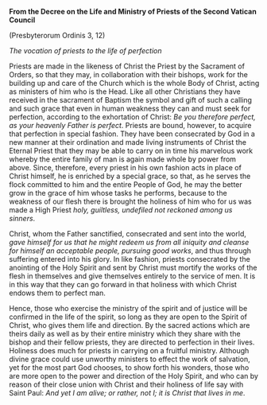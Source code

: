 

**From the Decree on the Life and Ministry of Priests of the Second Vatican Council**

(Presbyterorum Ordinis 3, 12)

_The vocation of priests to the life of perfection_

Priests are made in the likeness of Christ the Priest by the Sacrament of Orders, so that they may, in collaboration with their bishops, work for the building up and care of the Church which is the whole Body of Christ, acting as ministers of him who is the Head. Like all other Christians they have received in the sacrament of Baptism the symbol and gift of such a calling and such grace that even in human weakness they can and must seek for perfection, according to the exhortation of Christ: _Be you therefore perfect, as your heavenly Father is perfect_. Priests are bound, however, to acquire that perfection in special fashion. They have been consecrated by God in a new manner at their ordination and made living instruments of Christ the Eternal Priest that they may be able to carry on in time his marvelous work whereby the entire family of man is again made whole by power from above. Since, therefore, every priest in his own fashion acts in place of Christ himself, he is enriched by a special grace, so that, as he serves the flock committed to him and the entire People of God, he may the better grow in the grace of him whose tasks he performs, because to the weakness of our flesh there is brought the holiness of him who for us was made a High Priest _holy, guiltless, undefiled not reckoned among us sinners_.

Christ, whom the Father sanctified, consecrated and sent into the world, _gave himself for us that he might redeem us from all iniquity and cleanse for himself an acceptable people, pursuing good works_, and thus through suffering entered into his glory. In like fashion, priests consecrated by the anointing of the Holy Spirit and sent by Christ must mortify the works of the flesh in themselves and give themselves entirely to the service of men. It is in this way that they can go forward in that holiness with which Christ endows them to perfect man.

Hence, those who exercise the ministry of the spirit and of justice will be confirmed in the life of the spirit, so long as they are open to the Spirit of Christ, who gives them life and direction. By the sacred actions which are theirs daily as well as by their entire ministry which they share with the bishop and their fellow priests, they are directed to perfection in their lives. Holiness does much for priests in carrying on a fruitful ministry. Although divine grace could use unworthy ministers to effect the work of salvation, yet for the most part God chooses, to show forth his wonders, those who are more open to the power and direction of the Holy Spirit, and who can by reason of their close union with Christ and their holiness of life say with Saint Paul: _And yet I am alive; or rather, not I; it is Christ that lives in me_.

